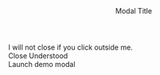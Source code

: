 ﻿<BSModal IsStaticBackdrop="true" DataId="modal2">
    <Header>Modal Title</Header>
    <Content>I will not close if you click outside me.</Content>
    <Footer Context="modal">
        <BSButton MarginStart="Margins.Auto" Color="BSColor.Secondary" @onclick="modal.HideAsync">Close</BSButton>
        <BSButton Color="BSColor.Primary">Understood</BSButton>
    </Footer>
</BSModal>
<BSButton Color="BSColor.Primary" Target="modal2">Launch demo modal</BSButton>